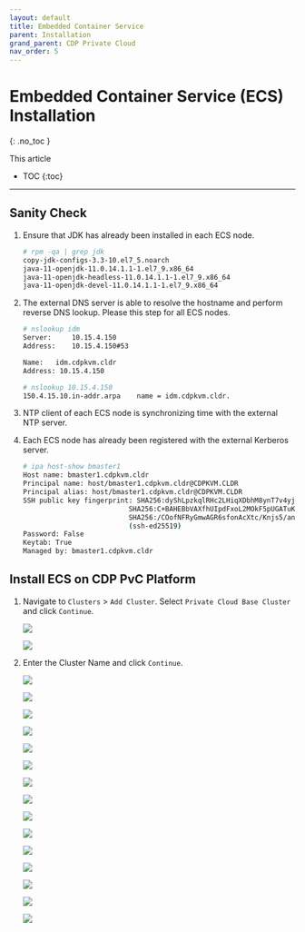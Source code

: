 ```yaml
---
layout: default
title: Embedded Container Service
parent: Installation
grand_parent: CDP Private Cloud
nav_order: 5
---
```


# Embedded Container Service (ECS) Installation
{: .no_toc }

This article

- TOC
{:toc}

---

## Sanity Check

1. Ensure that JDK has already been installed in each ECS node.

    ```bash
    # rpm -qa | grep jdk
    copy-jdk-configs-3.3-10.el7_5.noarch
    java-11-openjdk-11.0.14.1.1-1.el7_9.x86_64
    java-11-openjdk-headless-11.0.14.1.1-1.el7_9.x86_64
    java-11-openjdk-devel-11.0.14.1.1-1.el7_9.x86_64
    ```

2. The external DNS server is able to resolve the hostname and perform reverse DNS lookup. Please this step for all ECS nodes.

    ```bash
    # nslookup idm
    Server:		10.15.4.150
    Address:	10.15.4.150#53

    Name:	idm.cdpkvm.cldr
    Address: 10.15.4.150

    # nslookup 10.15.4.150
    150.4.15.10.in-addr.arpa	name = idm.cdpkvm.cldr.
    ```

3. NTP client of each ECS node is synchronizing time with the external NTP server.

4. Each ECS node has already been registered with the external Kerberos server.

    ```bash
    # ipa host-show bmaster1
    Host name: bmaster1.cdpkvm.cldr
    Principal name: host/bmaster1.cdpkvm.cldr@CDPKVM.CLDR
    Principal alias: host/bmaster1.cdpkvm.cldr@CDPKVM.CLDR
    SSH public key fingerprint: SHA256:dyShLpzkqlRHc2LHiqXDbhM8ynT7v4yjZP4CZ212tqU root@bmaster1.cdpkvm.cldr (ssh-rsa),
                              SHA256:C+BAHEBbVAXfhUIpdFxoL2MOkF5pUGATuKnFQXCgJnc root@bmaster1.cdpkvm.cldr (ssh-rsa),
                              SHA256:/COofNFRyGmwAGR6sfonAcXtc/Knjs5/an1+SMX/8GA (ecdsa-sha2-nistp256), SHA256:OL8ZeU7+2E4yl7rsvKftXYTM7Bvr8fEVuxQaQBouwwo
                              (ssh-ed25519)
    Password: False
    Keytab: True
    Managed by: bmaster1.cdpkvm.cldr
    ```

## Install ECS on CDP PvC Platform

1. Navigate to `Clusters` > `Add Cluster`. 
   Select `Private Cloud Base Cluster` and click `Continue`.

    ![](../../assets/images/ecs/addecs1.png)

    ![](../../assets/images/ecs/addecs2.png)

2. Enter the Cluster Name and click `Continue`. 

    ![](../../assets/images/ecs/addecs3.png)

    ![](../../assets/images/ecs/addecs4.png)
    
    ![](../../assets/images/ecs/addecs5.png)
    
    ![](../../assets/images/ecs/addecs6.png)
    
    ![](../../assets/images/ecs/addecs7.png)
    
    ![](../../assets/images/ecs/addecs8.png)
    
    ![](../../assets/images/ecs/addecs9.png)
    
    ![](../../assets/images/ecs/addecs10.png)
    
    ![](../../assets/images/ecs/addecs11.png)
    
    ![](../../assets/images/ecs/addecs12.png)
    
    ![](../../assets/images/ecs/addecs13.png)
    
    ![](../../assets/images/ecs/addecs14.png)    
    
    ![](../../assets/images/ecs/addecs15.png)  
    
    ![](../../assets/images/ecs/addecs16.png)  
    
    ![](../../assets/images/ecs/addecs17.png)  
    
     